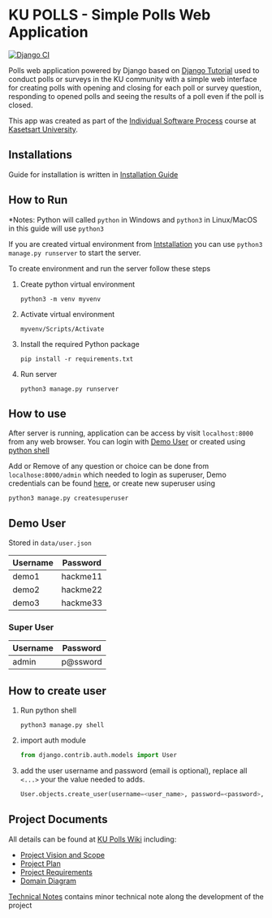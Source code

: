 # KU POLLS - Simple Polls Web Application

[![Django CI](https://github.com/OmegaOoh/ku-polls/actions/workflows/django.yml/badge.svg)](https://github.com/OmegaOoh/ku-polls/actions/workflows/django.yml)

Polls web application powered by Django based on [Django Tutorial](https://docs.djangoproject.com/en/5.1/intro/) used to conduct polls or surveys in the KU community
with a simple web interface for creating polls with opening and closing for each poll or survey question,
responding to opened polls and seeing the results of a poll even if the poll is closed.

This app was created as part of the [Individual Software Process](
https://cpske.github.io/ISP) course at [Kasetsart University](https://www.ku.ac.th).

## Installations

Guide for installation is written in [Installation Guide](installation.md)

## How to Run

*Notes: Python will called `python` in Windows and `python3` in Linux/MacOS in this guide will use `python3`

If you are created virtual environment from [Intstallation](#installations) you can use `python3 manage.py runserver` to start the server.

To create environment and run the server follow these steps

1. Create python virtual environment

   ```shell
   python3 -m venv myvenv
   ```

2. Activate virtual environment

   ```shell
   myvenv/Scripts/Activate
   ```

3. Install the required Python package

   ```shell
   pip install -r requirements.txt
   ```

4. Run server

    ```shell
    python3 manage.py runserver
    ```

## How to use

After server is running, application can be access by visit `localhost:8000` from any web browser. You can login with [Demo User](#demo-user) or created using [python shell](#how-to-create-user)

Add or Remove of any question or choice can be done from `localhose:8000/admin` which needed to login as superuser, Demo credentials can be found [here](#super-user), or create new superuser using

```shell
python3 manage.py createsuperuser
```

## Demo User

Stored in `data/user.json`

| Username | Password |
|----------|----------|
| demo1    | hackme11 |
| demo2    | hackme22 |
| demo3    | hackme33 |

### Super User

| Username | Password |
|----------|----------|
|admin     | p@ssword |

## How to create user

1. Run python shell

   ```shell
   python3 manage.py shell
   ```

2. import auth module

   ```python
   from django.contrib.auth.models import User
   ```

3. add the user username and password (email is optional), replace all `<...>` your the value needed to adds.

   ```python
   User.objects.create_user(username=<user_name>, password=<password>, email=<email>)
   ```

## Project Documents

All details can be found at [KU Polls Wiki](../../wiki/Home) including:

- [Project Vision and Scope](/../../wiki/Vision-and-Scope)
- [Project Plan](/../../wiki/Project-Plan)
- [Project Requirements](/../../wiki/Requirements)
- [Domain Diagram](../../wiki/Domain-Model)

[Technical Notes](../../wiki/Technical-Note) contains minor technical note along the development of the project
